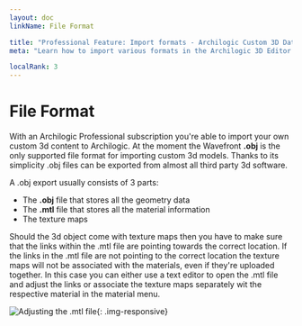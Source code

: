 ```yaml
---
layout: doc
linkName: File Format

title: "Professional Feature: Import formats - Archilogic Custom 3D Data"
meta: "Learn how to import various formats in the Archilogic 3D Editor when you have use Pro features."

localRank: 3
---
```


# File Format

With an Archilogic Professional subscription you're able to import your own custom 3d content to Archilogic.
At the moment the Wavefront **.obj** is the only supported file format for importing custom 3d models.
Thanks to its simplicity .obj files can be exported from almost all third party 3d software.

A .obj export usually consists of 3 parts:

* The **.obj** file that stores all the geometry data
* The **.mtl** file that stores all the material information
* The texture maps

Should the 3d object come with texture maps then you have to make sure that the links within the .mtl file are pointing towards the correct location.
If the links in the .mtl file are not pointing to the correct location the texture maps will not be associated with the materials, even if they're uploaded together.
In this case you can either use a text editor to open the .mtl file and adjust the links or associate the texture maps separately wit the respective material in the material menu.

![Adjusting the .mtl file]({{site.baseurl}}/assets/images/3D-Import-MTL.jpg){: .img-responsive}
